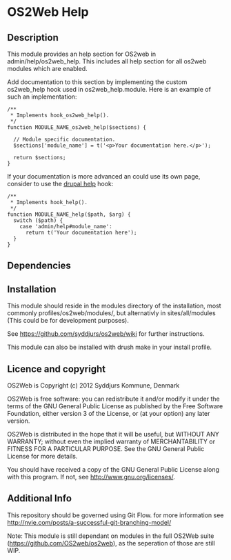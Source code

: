OS2Web Help
==============================

Description
-----------
This module provides an help section for OS2web in admin/help/os2web_help.
This includes all help section for all os2web modules which are enabled.

Add documentation to this section by implementing the custom os2web_help hook used in os2web_help.module.
Here is an example of such an implementation:


    /**
     * Implements hook_os2web_help().
     */
    function MODULE_NAME_os2web_help($sections) {

      // Module specific documentation.
      $sections['module_name'] = t('<p>Your documentation here.</p>');

      return $sections;
    }

If your documentation is more advanced an could use its own page, consider to use the [drupal help](http://api.drupal.org/api/drupal/modules!help!help.api.php/function/hook_help/7) hook:

    /**
     * Implements hook_help().
     */
    function MODULE_NAME_help($path, $arg) {
      switch ($path) {
        case 'admin/help#module_name':
          return t('Your documentation here');
      }
    }

Dependencies
-----------

Installation
-----------
This module should reside in the modules directory of the installation,
most commonly profiles/os2web/modules/, but alternativly in sites/all/modules
(This could be for development purposes).

See https://github.com/syddjurs/os2web/wiki for further instructions.

This module can also be installed with drush make in your install profile.

Licence and copyright
---------------------
OS2Web is Copyright (c) 2012 Syddjurs Kommune, Denmark

OS2Web is free software: you can redistribute it and/or modify
it under the terms of the GNU General Public License as published by
the Free Software Foundation, either version 3 of the License, or
(at your option) any later version.

OS2Web is distributed in the hope that it will be useful,
but WITHOUT ANY WARRANTY; without even the implied warranty of
MERCHANTABILITY or FITNESS FOR A PARTICULAR PURPOSE.  See the
GNU General Public License for more details.

You should have received a copy of the GNU General Public License
along with this program.  If not, see <http://www.gnu.org/licenses/>.

Additional Info
---------------
This repository should be governed using Git Flow. for more information see
http://nvie.com/posts/a-successful-git-branching-model/

Note: This module is still dependant on modules in the full OS2Web suite
(https://github.com/OS2web/os2web), as the seperation of those are still WIP.
